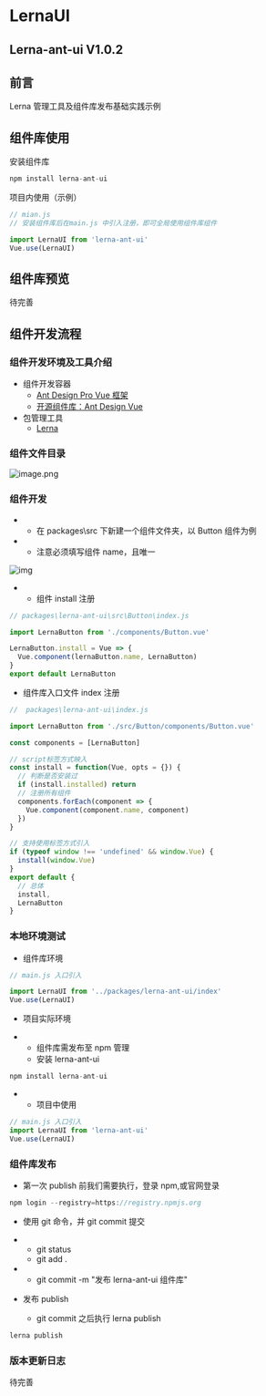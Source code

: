 # LernaUI

## Lerna-ant-ui V1.0.2

## 前言

Lerna 管理工具及组件库发布基础实践示例

## 组件库使用

安装组件库

```javascript
npm install lerna-ant-ui
```

项目内使用（示例）

```js
// mian.js
// 安装组件库后在main.js 中引入注册，即可全局使用组件库组件

import LernaUI from 'lerna-ant-ui'
Vue.use(LernaUI)
```

## 组件库预览

待完善

## 组件开发流程

### 组件开发环境及工具介绍

- 组件开发容器
  - [Ant Design Pro Vue 框架](https://pro.antdv.com/docs/getting-started)
  - [开源组件库：Ant Design Vue](https://antdv.com/docs/vue/introduce-cn/)
- 包管理工具
  - [Lerna](https://lerna.js.org/)

### 组件文件目录

![image.png](https://cdn.nlark.com/yuque/0/2021/png/22718125/1634096923130-c93e7f26-9876-4fc0-80d3-8087d25c6005.png)

### 组件开发

- - 在 packages\src 下新建一个组件文件夹，以 Button 组件为例

- - 注意必须填写组件 name，且唯一

![img](https://cdn.nlark.com/yuque/0/2021/png/22718125/1634097080030-7661e56a-0e5b-44bc-bda1-0fe4402aafb1.png)

- - 组件 install 注册

```javascript
// packages\lerna-ant-ui\src\Button\index.js

import LernaButton from './components/Button.vue'

LernaButton.install = Vue => {
  Vue.component(lernaButton.name, LernaButton)
}
export default LernaButton
```

- 组件库入口文件 index 注册

```javascript
//  packages\lerna-ant-ui\index.js

import LernaButton from './src/Button/components/Button.vue'

const components = [LernaButton]

// script标签方式映入
const install = function(Vue, opts = {}) {
  // 判断是否安装过
  if (install.installed) return
  // 注册所有组件
  components.forEach(component => {
    Vue.component(component.name, component)
  })
}

// 支持使用标签方式引入
if (typeof window !== 'undefined' && window.Vue) {
  install(window.Vue)
}
export default {
  // 总体
  install,
  LernaButton
}
```

### 本地环境测试

- 组件库环境

```javascript
// main.js 入口引入

import LernaUI from '../packages/lerna-ant-ui/index'
Vue.use(LernaUI)
```

- 项目实际环境

- - 组件库需发布至 npm 管理
  - 安装 lerna-ant-ui

```javascript
npm install lerna-ant-ui
```

- - 项目中使用

```javascript
// main.js 入口引入
import LernaUI from 'lerna-ant-ui'
Vue.use(LernaUI)
```

### 组件库发布

- 第一次 publish 前我们需要执行，登录 npm,或官网登录

```javascript
npm login --registry=https://registry.npmjs.org
```

- 使用 git 命令，并 git commit 提交

- - git status
  - git add .

- - git commit -m "发布 lerna-ant-ui 组件库"

- 发布 publish
  - git commit 之后执行 lerna publish

```javascript
lerna publish
```

### 版本更新日志

待完善